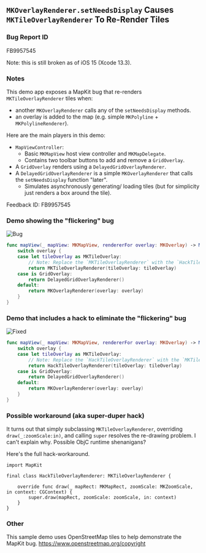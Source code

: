 ##  `MKOverlayRenderer.setNeedsDisplay` Causes `MKTileOverlayRenderer` To Re-Render Tiles

### Bug Report ID

FB9957545

Note: this is still broken as of iOS 15 (Xcode 13.3).

### Notes 

This demo app exposes a MapKit bug that re-renders `MKTileOverlayRenderer` tiles when:
- another `MKOverlayRenderer` calls any of the `setNeedsDisplay` methods.
- an overlay is added to the map (e.g. simple `MKPolyline` + `MKPolylineRenderer`).

Here are the main players in this demo:
- `MapViewController`:
  - Basic `MKMapView` host view controller and `MKMapDelegate`.
  - Contains two toolbar buttons to add and remove a `GridOverlay`.
- A `GridOverlay` renders using a `DelayedGridOverlayRenderer`.
- A `DelayedGridOverlayRenderer` is a simple `MKOverlayRenderer` that calls the `setNeedsDisplay` function "later".
  - Simulates asynchronously generating/ loading tiles (but for simplicity just renders a box around the tile).

Feedback ID: FB9957545

### Demo showing the "flickering" bug

![Bug](standardrenderer-flickering.gif)

```swift
func mapView(_ mapView: MKMapView, rendererFor overlay: MKOverlay) -> MKOverlayRenderer {
    switch overlay {
    case let tileOverlay as MKTileOverlay:
        // Note: Replace the `MKTileOverlayRenderer` with the `HackTileOverlayRenderer` to stop re-drawing madness.
        return MKTileOverlayRenderer(tileOverlay: tileOverlay)
    case is GridOverlay:
        return DelayedGridOverlayRenderer()
    default:
        return MKOverlayRenderer(overlay: overlay)
    }
}
```


### Demo that includes a hack to eliminate the "flickering" bug

![Fixed](hackrenderer-no-flickering.gif)

```swift
func mapView(_ mapView: MKMapView, rendererFor overlay: MKOverlay) -> MKOverlayRenderer {
    switch overlay {
    case let tileOverlay as MKTileOverlay:
        // Note: Replace the `HackTileOverlayRenderer` with the `MKTileOverlayRenderer` to expose re-drawing madness.
        return HackTileOverlayRenderer(tileOverlay: tileOverlay)
    case is GridOverlay:
        return DelayedGridOverlayRenderer()
    default:
        return MKOverlayRenderer(overlay: overlay)
    }
}
```

### Possible workaround (aka super-duper hack)

It turns out that simply subclassing `MKTileOverlayRenderer`, overriding `draw(_:zoomScale:in)`, and calling
`super` resolves the re-drawing problem. I can't explain why. Possible ObjC runtime shenanigans?

Here's the full hack-workaround.

```
import MapKit

final class HackTileOverlayRenderer: MKTileOverlayRenderer {

    override func draw(_ mapRect: MKMapRect, zoomScale: MKZoomScale, in context: CGContext) {
        super.draw(mapRect, zoomScale: zoomScale, in: context)
    }
}
```

### Other

This sample demo uses OpenStreetMap tiles to help demonstrate the MapKit bug.
https://www.openstreetmap.org/copyright
